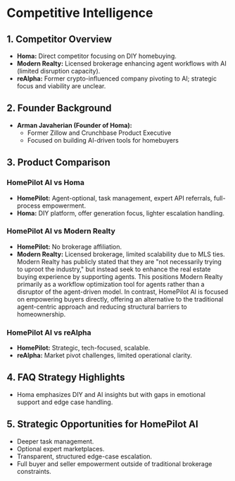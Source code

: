 # Competitive Intelligence

## 1. Competitor Overview

- **Homa:** Direct competitor focusing on DIY homebuying.
- **Modern Realty:** Licensed brokerage enhancing agent workflows with AI (limited disruption capacity).
- **reAlpha:** Former crypto-influenced company pivoting to AI; strategic focus and viability are unclear.

## 2. Founder Background

- **Arman Javaherian (Founder of Homa):**
  - Former Zillow and Crunchbase Product Executive
  - Focused on building AI-driven tools for homebuyers

## 3. Product Comparison

### HomePilot AI vs Homa

- **HomePilot:** Agent-optional, task management, expert API referrals, full-process empowerment.
- **Homa:** DIY platform, offer generation focus, lighter escalation handling.

### HomePilot AI vs Modern Realty

- **HomePilot:** No brokerage affiliation.
- **Modern Realty:** Licensed brokerage, limited scalability due to MLS ties. Modern Realty has publicly stated that they are "not necessarily trying to uproot the industry," but instead seek to enhance the real estate buying experience by supporting agents. This positions Modern Realty primarily as a workflow optimization tool for agents rather than a disruptor of the agent-driven model. In contrast, HomePilot AI is focused on empowering buyers directly, offering an alternative to the traditional agent-centric approach and reducing structural barriers to homeownership.

### HomePilot AI vs reAlpha

- **HomePilot:** Strategic, tech-focused, scalable.
- **reAlpha:** Market pivot challenges, limited operational clarity.

## 4. FAQ Strategy Highlights

- Homa emphasizes DIY and AI insights but with gaps in emotional support and edge case handling.

## 5. Strategic Opportunities for HomePilot AI

- Deeper task management.
- Optional expert marketplaces.
- Transparent, structured edge-case escalation.
- Full buyer and seller empowerment outside of traditional brokerage constraints.
